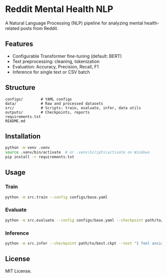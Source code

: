 # Reddit Mental Health NLP

A Natural Language Processing (NLP) pipeline for analyzing mental health-related posts from Reddit.

## Features
- Configurable Transformer fine-tuning (default: BERT)
- Text preprocessing: cleaning, tokenization
- Evaluation: Accuracy, Precision, Recall, F1
- Inference for single text or CSV batch

## Structure
```
configs/        # YAML configs
data/           # Raw and processed datasets
src/            # Scripts: train, evaluate, infer, data utils
outputs/        # Checkpoints, reports
requirements.txt
README.md
```

## Installation
```bash
python -m venv .venv
source .venv/bin/activate  # or .venv\Scripts\activate on Windows
pip install -r requirements.txt
```

## Usage

### Train
```bash
python -m src.train --config configs/base.yaml
```

### Evaluate
```bash
python -m src.evaluate --config configs/base.yaml --checkpoint path/to/best.ckpt --split test
```

### Inference
```bash
python -m src.infer --checkpoint path/to/best.ckpt --text "I feel anxious."
```

## License
MIT License.

